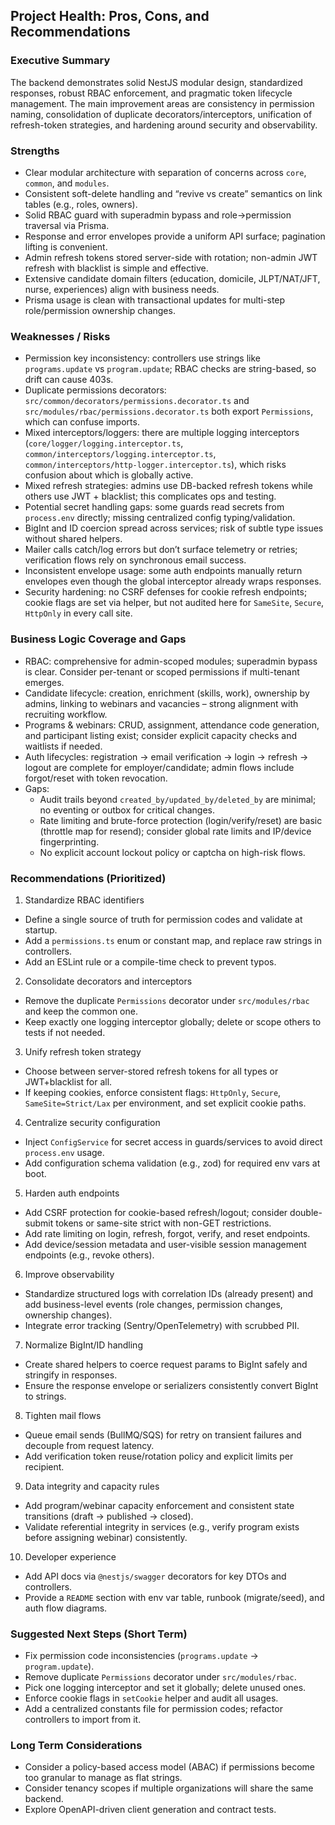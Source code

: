 ## Project Health: Pros, Cons, and Recommendations

### Executive Summary
The backend demonstrates solid NestJS modular design, standardized responses, robust RBAC enforcement, and pragmatic token lifecycle management. The main improvement areas are consistency in permission naming, consolidation of duplicate decorators/interceptors, unification of refresh-token strategies, and hardening around security and observability.

### Strengths
- Clear modular architecture with separation of concerns across `core`, `common`, and `modules`.
- Consistent soft-delete handling and “revive vs create” semantics on link tables (e.g., roles, owners).
- Solid RBAC guard with superadmin bypass and role→permission traversal via Prisma.
- Response and error envelopes provide a uniform API surface; pagination lifting is convenient.
- Admin refresh tokens stored server-side with rotation; non-admin JWT refresh with blacklist is simple and effective.
- Extensive candidate domain filters (education, domicile, JLPT/NAT/JFT, nurse, experiences) align with business needs.
- Prisma usage is clean with transactional updates for multi-step role/permission ownership changes.

### Weaknesses / Risks
- Permission key inconsistency: controllers use strings like `programs.update` vs `program.update`; RBAC checks are string-based, so drift can cause 403s.
- Duplicate permissions decorators: `src/common/decorators/permissions.decorator.ts` and `src/modules/rbac/permissions.decorator.ts` both export `Permissions`, which can confuse imports.
- Mixed interceptors/loggers: there are multiple logging interceptors (`core/logger/logging.interceptor.ts`, `common/interceptors/logging.interceptor.ts`, `common/interceptors/http-logger.interceptor.ts`), which risks confusion about which is globally active.
- Mixed refresh strategies: admins use DB-backed refresh tokens while others use JWT + blacklist; this complicates ops and testing.
- Potential secret handling gaps: some guards read secrets from `process.env` directly; missing centralized config typing/validation.
- BigInt and ID coercion spread across services; risk of subtle type issues without shared helpers.
- Mailer calls catch/log errors but don’t surface telemetry or retries; verification flows rely on synchronous email success.
- Inconsistent envelope usage: some auth endpoints manually return envelopes even though the global interceptor already wraps responses.
- Security hardening: no CSRF defenses for cookie refresh endpoints; cookie flags are set via helper, but not audited here for `SameSite`, `Secure`, `HttpOnly` in every call site.

### Business Logic Coverage and Gaps
- RBAC: comprehensive for admin-scoped modules; superadmin bypass is clear. Consider per-tenant or scoped permissions if multi-tenant emerges.
- Candidate lifecycle: creation, enrichment (skills, work), ownership by admins, linking to webinars and vacancies – strong alignment with recruiting workflow.
- Programs & webinars: CRUD, assignment, attendance code generation, and participant listing exist; consider explicit capacity checks and waitlists if needed.
- Auth lifecycles: registration → email verification → login → refresh → logout are complete for employer/candidate; admin flows include forgot/reset with token revocation.
- Gaps:
  - Audit trails beyond `created_by/updated_by/deleted_by` are minimal; no eventing or outbox for critical changes.
  - Rate limiting and brute-force protection (login/verify/reset) are basic (throttle map for resend); consider global rate limits and IP/device fingerprinting.
  - No explicit account lockout policy or captcha on high-risk flows.

### Recommendations (Prioritized)
1) Standardize RBAC identifiers
- Define a single source of truth for permission codes and validate at startup.
- Add a `permissions.ts` enum or constant map, and replace raw strings in controllers.
- Add an ESLint rule or a compile-time check to prevent typos.

2) Consolidate decorators and interceptors
- Remove the duplicate `Permissions` decorator under `src/modules/rbac` and keep the common one.
- Keep exactly one logging interceptor globally; delete or scope others to tests if not needed.

3) Unify refresh token strategy
- Choose between server-stored refresh tokens for all types or JWT+blacklist for all.
- If keeping cookies, enforce consistent flags: `HttpOnly`, `Secure`, `SameSite=Strict/Lax` per environment, and set explicit cookie paths.

4) Centralize security configuration
- Inject `ConfigService` for secret access in guards/services to avoid direct `process.env` usage.
- Add configuration schema validation (e.g., zod) for required env vars at boot.

5) Harden auth endpoints
- Add CSRF protection for cookie-based refresh/logout; consider double-submit tokens or same-site strict with non-GET restrictions.
- Add rate limiting on login, refresh, forgot, verify, and reset endpoints.
- Add device/session metadata and user-visible session management endpoints (e.g., revoke others).

6) Improve observability
- Standardize structured logs with correlation IDs (already present) and add business-level events (role changes, permission changes, ownership changes).
- Integrate error tracking (Sentry/OpenTelemetry) with scrubbed PII.

7) Normalize BigInt/ID handling
- Create shared helpers to coerce request params to BigInt safely and stringify in responses.
- Ensure the response envelope or serializers consistently convert BigInt to strings.

8) Tighten mail flows
- Queue email sends (BullMQ/SQS) for retry on transient failures and decouple from request latency.
- Add verification token reuse/rotation policy and explicit limits per recipient.

9) Data integrity and capacity rules
- Add program/webinar capacity enforcement and consistent state transitions (draft → published → closed).
- Validate referential integrity in services (e.g., verify program exists before assigning webinar) consistently.

10) Developer experience
- Add API docs via `@nestjs/swagger` decorators for key DTOs and controllers.
- Provide a `README` section with env var table, runbook (migrate/seed), and auth flow diagrams.

### Suggested Next Steps (Short Term)
- Fix permission code inconsistencies (`programs.update` → `program.update`).
- Remove duplicate `Permissions` decorator under `src/modules/rbac`.
- Pick one logging interceptor and set it globally; delete unused ones.
- Enforce cookie flags in `setCookie` helper and audit all usages.
- Add a centralized constants file for permission codes; refactor controllers to import from it.

### Long Term Considerations
- Consider a policy-based access model (ABAC) if permissions become too granular to manage as flat strings.
- Consider tenancy scopes if multiple organizations will share the same backend.
- Explore OpenAPI-driven client generation and contract tests.



